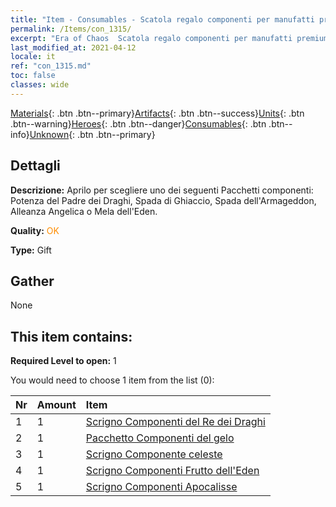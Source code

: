 ```yaml
---
title: "Item - Consumables - Scatola regalo componenti per manufatti premium arancioni a scelta"
permalink: /Items/con_1315/
excerpt: "Era of Chaos  Scatola regalo componenti per manufatti premium arancioni a scelta"
last_modified_at: 2021-04-12
locale: it
ref: "con_1315.md"
toc: false
classes: wide
---
```

 [Materials](/it/Items/){: .btn .btn--primary}[Artifacts](/it/Items/Artifacts/){: .btn .btn--success}[Units](/it/Items/Units/){: .btn .btn--warning}[Heroes](/it/Items/Heroes/){: .btn .btn--danger}[Consumables](/it/Items/Consumables/){: .btn .btn--info}[Unknown](/it/Items/Unknown/){: .btn .btn--primary}

## Dettagli
 **Descrizione:** Aprilo per scegliere uno dei seguenti Pacchetti componenti: Potenza del Padre dei Draghi, Spada di Ghiaccio, Spada dell'Armageddon, Alleanza Angelica o Mela dell'Eden.

 **Quality:** <span style="color: #FF8C00">OK</span>

 **Type:** Gift

## Gather

  None

## This item contains:

 **Required Level to open:** 1

 You would need to choose 1 item from the list (0):

  | Nr | Amount |     Item    |
  |:---|:-------|:------------|
  | 1 | 1 | [Scrigno Componenti del Re dei Draghi](/it/Items/con_1348/) | 
  | 2 | 1 | [Pacchetto Componenti del gelo](/it/Items/con_1352/) | 
  | 3 | 1 | [Scrigno Componente celeste](/it/Items/con_1354/) | 
  | 4 | 1 | [Scrigno Componenti Frutto dell'Eden](/it/Items/con_1864/) | 
  | 5 | 1 | [Scrigno Componenti Apocalisse](/it/Items/con_1360/) | 
